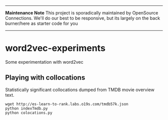 ---------

**Maintenance Note** This project is sporadically maintained by OpenSource Connections. We'll do our best to be responsive, but its largely on the back burner/here as starter code for you

---------

# word2vec-experiments
Some experimentation with word2vec


## Playing with collocations

Statistically significant collocations dumped from TMDB movie overview text.


```
wget http://es-learn-to-rank.labs.o19s.com/tmdb57k.json
python indexTmdb.py
python colocations.py
```
